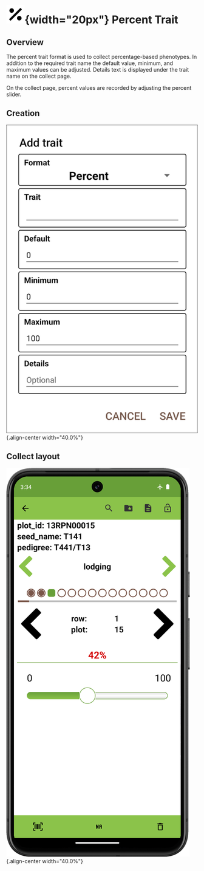 ![percent](/_static/icons/formats/percent.png){width="20px"} Percent Trait
==========================================================================

Overview
--------

The percent trait format is used to collect percentage-based phenotypes.
In addition to the required trait name the default value, minimum, and
maximum values can be adjusted. Details text is displayed under the
trait name on the collect page.

On the collect page, percent values are recorded by adjusting the
percent slider.

Creation
--------

![](/_static/images/traits/formats/create_percent.png){.align-center
width="40.0%"}

Collect layout
--------------

![](/_static/images/traits/formats/collect_percent_framed.png){.align-center
width="40.0%"}
